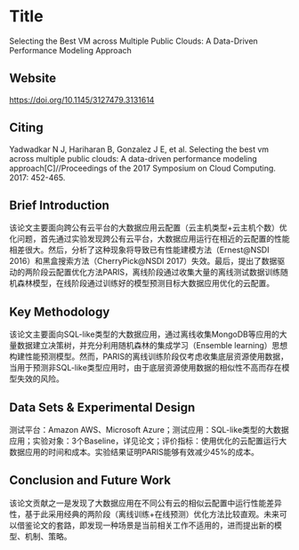 # Title

<!-- 此部分是论文标题及其引用格式，建议使用latex格式 -->
Selecting the Best VM across Multiple Public Clouds: A Data-Driven Performance Modeling Approach

## Website

https://doi.org/10.1145/3127479.3131614

## Citing

Yadwadkar N J, Hariharan B, Gonzalez J E, et al. Selecting the best vm across multiple public clouds: A data-driven performance modeling approach[C]//Proceedings of the 2017 Symposium on Cloud Computing. 2017: 452-465.

## Brief Introduction

<!-- 通过三五句话描述这篇文章，包括 1. 论文的应用场景；2. 论文克服已有方法的局限性；3. 论文主要的技术手段； 4. 论文的预期结果 -->
该论文主要面向跨公有云平台的大数据应用云配置（云主机类型+云主机个数）优化问题，首先通过实验发现跨公有云平台，大数据应用运行在相近的云配置的性能相差很大。然后，分析了这种现象将导致已有性能建模方法（Ernest@NSDI 2016）和黑盒搜索方法（CherryPick@NSDI 2017）失效。最后，提出了数据驱动的两阶段云配置优化方法PARIS，离线阶段通过收集大量的离线测试数据训练随机森林模型，在线阶段通过训练好的模型预测目标大数据应用优化的云配置。

## Key Methodology

<!-- 分点写，论述论文中主要技术手段的实施过程 -->
该论文主要面向SQL-like类型的大数据应用，通过离线收集MongoDB等应用的大量数据建立决策树，并充分利用随机森林的集成学习（Ensemble learning）思想构建性能预测模型。然而，PARIS的离线训练阶段仅考虑收集底层资源使用数据，当用于预测非SQL-like类型应用时，由于底层资源使用数据的相似性不高而存在模型失效的风险。


## Data Sets & Experimental Design

<!-- 撰写实验环境的设置，实验的对象，实验的比较方面，以及实验的结果（不要列举数据，要概括谈） -->
测试平台：Amazon AWS、Microsoft Azure；测试应用：SQL-like类型的大数据应用；实验对象：3个Baseline，详见论文；评价指标：使用优化的云配置运行大数据应用的时间和成本。实验结果证明PARIS能够有效减少45%的成本。


## Conclusion and Future Work

<!-- 作者或者阅读者对本文工作的总结，以及未来可能的改进方向 -->
该论文贡献之一是发现了大数据应用在不同公有云的相似云配置中运行性能差异性，基于此采用经典的两阶段（离线训练+在线预测）优化方法比较直观。未来可以借鉴论文的套路，即发现一种场景是当前相关工作不适用的，进而提出新的模型、机制、策略。
